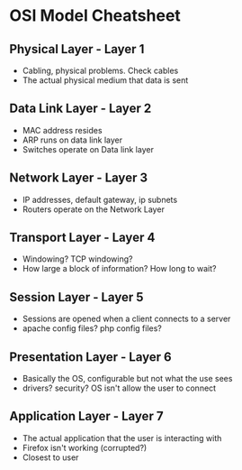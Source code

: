 OSI Model Cheatsheet
====================

Physical Layer - Layer 1
----------------------------

* Cabling, physical problems. Check cables
* The actual physical medium that data is sent

Data Link Layer - Layer 2
-----------------------------

* MAC address resides
* ARP runs on data link layer
* Switches operate on Data link layer

Network Layer - Layer 3
-----------------------------

* IP addresses, default gateway, ip subnets
* Routers operate on the Network Layer

Transport Layer - Layer 4
-------------------------------

* Windowing? TCP windowing?
* How large a block of information? How long to wait? 

Session Layer - Layer 5
--------------------------------

* Sessions are opened when a client connects to a server
* apache config files? php config files? 

Presentation Layer - Layer 6
----------------------------------

* Basically the OS, configurable but not what the use sees
* drivers? security? OS isn't allow the user to connect

Application Layer - Layer 7
----------------------------------

* The actual application that the user is interacting with
* Firefox isn't working (corrupted?)
* Closest to user
